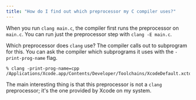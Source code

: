 ```yaml
---
title: "How do I find out which preprocessor my C compiler uses?"
---
```


When you run `clang main.c`, the compiler first runs the preprocessor on `main.c`. You can run just the preprocessor step with `clang -E main.c`.

Which preprocessor does `clang` use? The compiler calls out to subprogram for this. You can ask the compiler which subprograms it uses with the `-print-prog-name` flag.

```
% clang -print-prog-name=cpp
/Applications/Xcode.app/Contents/Developer/Toolchains/XcodeDefault.xctoolchain/usr/bin/cpp
```

The main interesting thing is that this preprocessor is not a `clang` preprocessor; it's the one provided by Xcode on my system.

